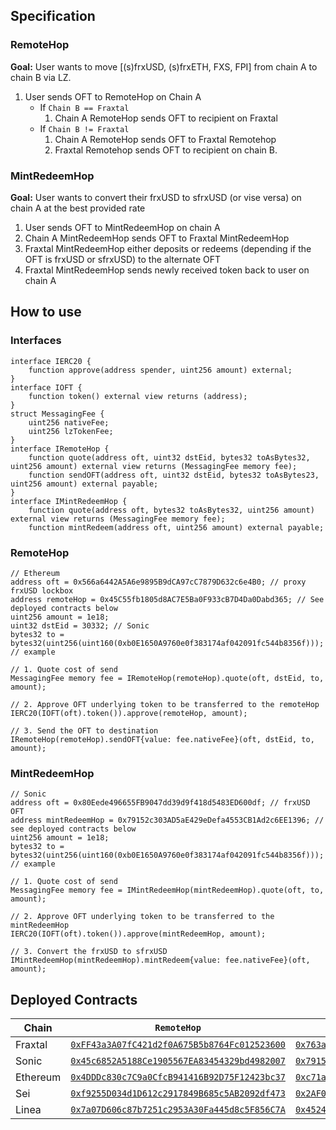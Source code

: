 ## Specification
### RemoteHop
**Goal:** User wants to move [(s)frxUSD, (s)frxETH, FXS, FPI] from chain A to chain B via LZ.
1. User sends OFT to RemoteHop on Chain A
   - If `Chain B == Fraxtal`
        1. Chain A RemoteHop sends OFT to recipient on Fraxtal
   - If `Chain B != Fraxtal`
       1. Chain A RemoteHop sends OFT to Fraxtal Remotehop
        2. Fraxtal Remotehop sends OFT to recipient on chain B.

### MintRedeemHop
**Goal:** User wants to convert their frxUSD to sfrxUSD (or vise versa) on chain A at the best provided rate
1. User sends OFT to MintRedeemHop on chain A
3. Chain A MintRedeemHop sends OFT to Fraxtal MintRedeemHop
4. Fraxtal MintRedeemHop either deposits or redeems (depending if the OFT is frxUSD or sfrxUSD) to the alternate OFT
5. Fraxtal MintRedeemHop sends newly received token back to user on chain A

## How to use
### Interfaces
```Solidity
interface IERC20 {
    function approve(address spender, uint256 amount) external;
}
interface IOFT {
    function token() external view returns (address);
}
struct MessagingFee {
    uint256 nativeFee;
    uint256 lzTokenFee;
}
interface IRemoteHop {
    function quote(address oft, uint32 dstEid, bytes32 toAsBytes32, uint256 amount) external view returns (MessagingFee memory fee);
    function sendOFT(address oft, uint32 dstEid, bytes32 toAsBytes23, uint256 amount) external payable;
}
interface IMintRedeemHop {
    function quote(address oft, bytes32 toAsBytes32, uint256 amount) external view returns (MessagingFee memory fee);
    function mintRedeem(address oft, uint256 amount) external payable;
```

### RemoteHop
```Solidity
// Ethereum
address oft = 0x566a6442A5A6e9895B9dCA97cC7879D632c6e4B0; // proxy frxUSD lockbox
address remoteHop = 0x45C55fb1805d8AC7E5Ba0F933cB7D4Da0Dabd365; // See deployed contracts below
uint256 amount = 1e18;
uint32 dstEid = 30332; // Sonic
bytes32 to = bytes32(uint256(uint160(0xb0E1650A9760e0f383174af042091fc544b8356f))); // example

// 1. Quote cost of send
MessagingFee memory fee = IRemoteHop(remoteHop).quote(oft, dstEid, to, amount);

// 2. Approve OFT underlying token to be transferred to the remoteHop 
IERC20(IOFT(oft).token()).approve(remoteHop, amount);

// 3. Send the OFT to destination
IRemoteHop(remoteHop).sendOFT{value: fee.nativeFee}(oft, dstEid, to, amount);
```

### MintRedeemHop
```Solidity
// Sonic
address oft = 0x80Eede496655FB9047dd39d9f418d5483ED600df; // frxUSD OFT
address mintRedeemHop = 0x79152c303AD5aE429eDefa4553CB1Ad2c6EE1396; // see deployed contracts below
uint256 amount = 1e18;
bytes32 to = bytes32(uint256(uint160(0xb0E1650A9760e0f383174af042091fc544b8356f))); // example

// 1. Quote cost of send
MessagingFee memory fee = IMintRedeemHop(mintRedeemHop).quote(oft, to, amount);

// 2. Approve OFT underlying token to be transferred to the mintRedeemHop
IERC20(IOFT(oft).token()).approve(mintRedeemHop, amount);

// 3. Convert the frxUSD to sfrxUSD
IMintRedeemHop(mintRedeemHop).mintRedeem{value: fee.nativeFee}(oft, amount);
```

## Deployed Contracts
| Chain | `RemoteHop` | `MintRedeemHop` |
| --- | ---| ---|
| Fraxtal | [`0xFF43a3A07fC421d2f0A675B5b8764Fc012523600`](https://fraxscan.com/address/0xff43a3a07fc421d2f0a675b5b8764fc012523600) | [`0x763a253d9C1CB4E57DbE2564e97D555bba0D83f0`](https://fraxscan.com/address/0x763a253d9c1cb4e57dbe2564e97d555bba0d83f0) |
| Sonic | [`0x45c6852A5188Ce1905567EA83454329bd4982007`](https://sonicscan.org/address/0x45c6852A5188Ce1905567EA83454329bd4982007) | [`0x79152c303AD5aE429eDefa4553CB1Ad2c6EE1396`](https://sonicscan.org/address/0x79152c303ad5ae429edefa4553cb1ad2c6ee1396) |
| Ethereum | [`0x4DDDc830c7C9a0CfcB941416B92D75F12423bc37`](https://etherscan.io/address/0x4DDDc830c7C9a0CfcB941416B92D75F12423bc37) | [`0xc71ad96672bd7B5001b12309f2aF0aB1Cf01b5ac`](https://etherscan.io/address/0xc71ad96672bd7B5001b12309f2aF0aB1Cf01b5ac) |
| Sei | [`0xf9255D034d1D612c2917849B685c5AB2092df473`](https://seitrace.com/address/0xf9255d034d1d612c2917849b685c5ab2092df473?chain=pacific-1) | [`0x2AF03D44baa32B962D2E8Abf3A063DF10d2eB61a`](https://seitrace.com/address/0x2AF03D44baa32B962D2E8Abf3A063DF10d2eB61a?chain=pacific-1) |
| Linea | [`0x7a07D606c87b7251c2953A30Fa445d8c5F856C7A`](https://lineascan.build/address/0x7a07d606c87b7251c2953a30fa445d8c5f856c7a) | [`0x452420df4AC1e3db5429b5FD629f3047482C543C`](https://lineascan.build/address/0x452420df4ac1e3db5429b5fd629f3047482c543c) |
